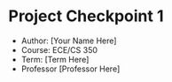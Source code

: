 # Project Checkpoint 1
 - Author: [Your Name Here]
 - Course: ECE/CS 350
 - Term: [Term Here]
 - Professor [Professor Here]
